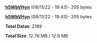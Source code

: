 [**h5WbVHyn**](/data/h5WbVHyn.txt) (08/11/22 - 19:43)- 205 bytes

[**h5WbVHyn**](/data/h5WbVHyn.txt) (08/11/22 - 19:43)- 205 bytes

**Total Datas**: 2189

**Total Size**: 12.78 MB / 12.8 MB